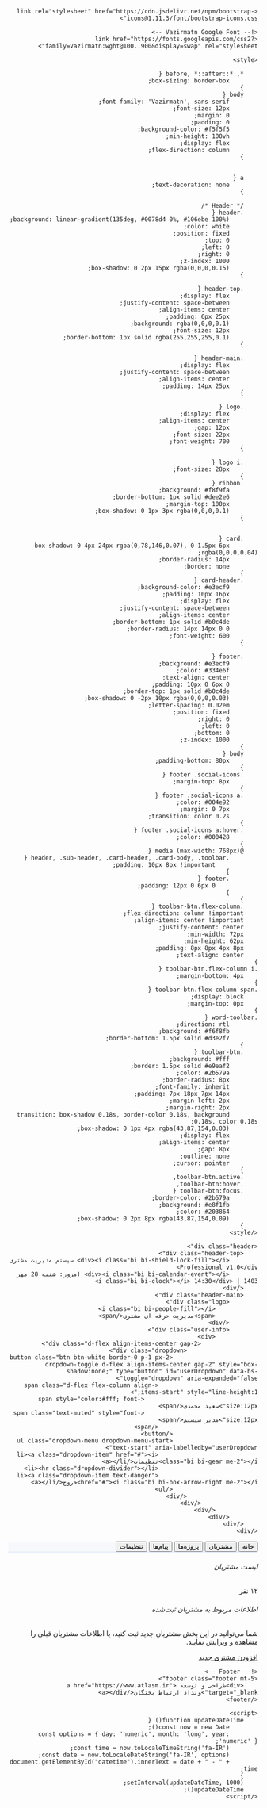 
<!DOCTYPE html>
<html lang="fa" dir="rtl">

<head>
    <meta charset="UTF-8">
    <meta name="viewport" content="width=device-width, initial-scale=1.0">
    <title>نرم افزار مدیریت مشتری آپدیت</title>
    <link href="https://cdn.jsdelivr.net/npm/bootstrap@5.3.2/dist/css/bootstrap.rtl.min.css" rel="stylesheet">
    
    <link rel="stylesheet" href="https://cdn.jsdelivr.net/npm/bootstrap-icons@1.11.3/font/bootstrap-icons.css">

    <!-- Vazirmatn Google Font -->
    <link href="https://fonts.googleapis.com/css2?family=Vazirmatn:wght@100..900&display=swap" rel="stylesheet">

    <style>

        *, *::before, *::after {
            box-sizing: border-box;
        }
        body {
            font-family: 'Vazirmatn', sans-serif;
            font-size: 12px;
            margin: 0;
            padding: 0;
            background-color: #f5f5f5;
            min-height: 100vh;
            display: flex;
            flex-direction: column;
        }

        
        a {
            text-decoration: none;
        }

        /* Header */
        .header {
            background: linear-gradient(135deg, #0078d4 0%, #106ebe 100%);
            color: white;
            position: fixed;
            top: 0;
            left: 0;
            right: 0;
            z-index: 1000;
            box-shadow: 0 2px 15px rgba(0,0,0,0.15);
        }

        .header-top {
            display: flex;
            justify-content: space-between;
            align-items: center;
            padding: 6px 25px;
            background: rgba(0,0,0,0.1);
            font-size: 12px;
            border-bottom: 1px solid rgba(255,255,255,0.1);
        }

        .header-main {
            display: flex;
            justify-content: space-between;
            align-items: center;
            padding: 14px 25px;
        }

        .logo {
            display: flex;
            align-items: center;
            gap: 12px;
            font-size: 22px;
            font-weight: 700;
        }

        .logo i {
            font-size: 28px;
        }
        .ribbon {
            background: #f8f9fa;
            border-bottom: 1px solid #dee2e6;
            margin-top: 100px;
            box-shadow: 0 1px 3px rgba(0,0,0,0.1);
        }


        .card {
            box-shadow: 0 4px 24px rgba(0,78,146,0.07), 0 1.5px 6px rgba(0,0,0,0.04);
            border-radius: 14px;
            border: none;
        }
        .card-header {
            background-color: #e3ecf9;
            padding: 10px 16px;
            display: flex;
            justify-content: space-between;
            align-items: center;
            border-bottom: 1px solid #b0c4de;
            border-radius: 14px 14px 0 0;
            font-weight: 600;
        }

        .footer {
            background: #e3ecf9;
            color: #334e6f;
            text-align: center;
            padding: 10px 0 6px 0;
            border-top: 1px solid #b0c4de;
            box-shadow: 0 -2px 10px rgba(0,0,0,0.03);
            letter-spacing: 0.02em;
            position: fixed;
            right: 0;
            left: 0;
            bottom: 0;
            z-index: 1000;
        }
        body {
            padding-bottom: 80px;
        }
        .footer .social-icons {
            margin-top: 8px;
        }
        .footer .social-icons a {
            color: #004e92;
            margin: 0 7px;
            transition: color 0.2s;
        }
        .footer .social-icons a:hover {
            color: #000428;
        }
        @media (max-width: 768px) {
            .header, .sub-header, .card-header, .card-body, .toolbar {
                padding: 10px 8px !important;
            }
            .footer {
                padding: 12px 0 6px 0;
            }
        }
        .toolbar-btn.flex-column {
        flex-direction: column !important;
        align-items: center !important;
        justify-content: center;
        min-width: 72px;
        min-height: 62px;
        padding: 8px 8px 4px 8px;
        text-align: center;
    }
    .toolbar-btn.flex-column i {
        margin-bottom: 4px;
    }
    .toolbar-btn.flex-column span {
        display: block;
        margin-top: 0px;
    }
    .word-toolbar {
            direction: rtl;
            background: #f6f8fb;
            border-bottom: 1.5px solid #d3e2f7;
        }
        .toolbar-btn {
            background: #fff;
            border: 1.5px solid #e9eaf2;
            color: #2b579a;
            border-radius: 8px;
            font-family: inherit;
            padding: 7px 18px 7px 14px;
            margin-left: 2px;
            margin-right: 2px;
            transition: box-shadow 0.18s, border-color 0.18s, background 0.18s, color 0.18s;
            box-shadow: 0 1px 4px rgba(43,87,154,0.03);
            display: flex;
            align-items: center;
            gap: 8px;
            outline: none;
            cursor: pointer;
        }
        .toolbar-btn.active,
        .toolbar-btn:hover,
        .toolbar-btn:focus {
            border-color: #2b579a;
            background: #e8f1fb;
            color: #203864;
            box-shadow: 0 2px 8px rgba(43,87,154,0.09);
        }
    </style>
</head>

<body>

    <div class="header">
        <div class="header-top">
            <div><i class="bi bi-shield-lock-fill"></i> سیستم مدیریت مشتری Professional v1.0</div>
            <div><i class="bi bi-calendar-event"></i> امروز: شنبه 28 مهر 1403 | <i class="bi bi-clock"></i> 14:30</div>
        </div>
        <div class="header-main">
            <div class="logo">
                <i class="bi bi-people-fill"></i>
                <span>مدیریت حرفه ای مشتری</span>
            </div>
            <div class="user-info">
                <div>
                    <div class="d-flex align-items-center gap-2">
                        <div class="dropdown">
                            <button class="btn btn-white border-0 p-1 px-2 dropdown-toggle d-flex align-items-center gap-2" style="box-shadow:none;" type="button" id="userDropdown" data-bs-toggle="dropdown" aria-expanded="false">
                                <span class="d-flex flex-column align-items-start" style="line-height:1;">
                                    <span style="color:#fff; font-size:12px">سعید محمدی</span>
                                    <span class="text-muted" style="font-size:12px">مدیر سیستم</span>
                                </span>
                            </button>
                            <ul class="dropdown-menu dropdown-menu-start text-start" aria-labelledby="userDropdown">
                                <li><a class="dropdown-item" href="#"><i class="bi bi-gear me-2"></i>تنظیمات</a></li>
                                <li><hr class="dropdown-divider"></li>
                                <li><a class="dropdown-item text-danger" href="#"><i class="bi bi-box-arrow-right me-2"></i>خروج</a></li>
                            </ul>
                        </div>
                    </div>
                </div>
            </div>
        </div>
    </div>


<div class="ribbon">
    <nav class="word-toolbar d-flex gap-2 py-2 px-3 justify-content-start" style="background:#f6f8fb; border-bottom:1.5px solid #d3e2f7;">
        <button class="toolbar-btn flex-column">
            <i class="bi bi-house-door"></i>
            <span>خانه</span>
        </button>
        <button class="toolbar-btn flex-column">
            <i class="bi bi-people"></i>
            <span>مشتریان</span>
        </button>
        <button class="toolbar-btn flex-column">
            <i class="bi bi-briefcase"></i>
            <span>پروژه‌ها</span>
        </button>
        <button class="toolbar-btn flex-column">
            <i class="bi bi-envelope"></i>
            <span>پیام‌ها</span>
        </button>
        <button class="toolbar-btn flex-column">
            <i class="bi bi-gear"></i>
            <span>تنظیمات</span>
        </button>
    </nav>
</div>


<div class="container-fluid mt-3">
    <div class="card shadow-sm border-0 rounded-4">
        <div class="card-header text-dark rounded-top-4 d-flex align-items-center justify-content-between">
            <h6 class="mb-0">
                <i class="bi bi-people-fill me-2"></i> لیست مشتریان
            </h6>
                <span class="badge bg-primary text-white px-3 py-1">۱۲ نفر</span>
            </div>
            <div class="card-body">
                <h6 class="card-subtitle mb-3 text-muted">اطلاعات مربوط به مشتریان ثبت‌شده</h6>
                <p class="card-text">شما می‌توانید در این بخش مشتریان جدید ثبت کنید، یا اطلاعات مشتریان قبلی را مشاهده و ویرایش نمایید.</p>
                <a href="#" class="btn btn-outline-primary">
                    <i class="bi bi-person-plus-fill me-1"></i> افزودن مشتری جدید
                </a>
            </div>
        </div>
    </div>
</div>

    <!-- Footer -->
    <footer class="footer mt-5">
        <div>طراحی و توسعه <a href="https://www.atlasm.ir" target="_blank">ونداد ارتباط بختگان</a></div>
    </footer>

    <script>
        function updateDateTime() {
            const now = new Date();
            const options = { day: 'numeric', month: 'long', year: 'numeric' };
            const time = now.toLocaleTimeString('fa-IR');
            const date = now.toLocaleDateString('fa-IR', options);
            document.getElementById("datetime").innerText = date + " - " + time;
        }
        setInterval(updateDateTime, 1000);
        updateDateTime();
    </script>
</body>
<script src="https://cdn.jsdelivr.net/npm/bootstrap@5.3.0/dist/js/bootstrap.bundle.min.js"></script>
</html>
